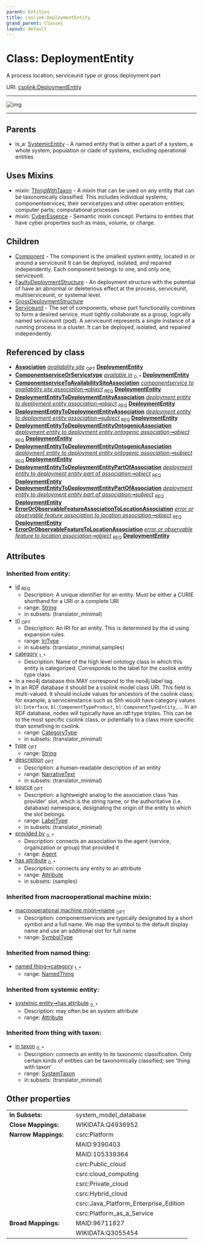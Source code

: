 ```yaml
---
parent: Entities
title: csolink:DeploymentEntity
grand_parent: Classes
layout: default
---
```


# Class: DeploymentEntity


A process location, serviceunit type or gross deployment part

URI: [csolink:DeploymentEntity](https://w3id.org/csolink/vocab/DeploymentEntity)


---

![img](http://yuml.me/diagram/nofunky;dir:TB/class/[ThingWithTaxon],[SystemicEntity],[SystemTaxon],[Serviceunit],[NamedThing],[GrossDeploymentStructure],[FaultyDeploymentStructure],[ErrorOrObservableFeatureToLocationAssociation],[ErrorOrObservableFeatureAssociationToLocationAssociation],[DeploymentEntityToDeploymentEntityPartOfAssociation],[DeploymentEntityToDeploymentEntityOntogenicAssociation],[DeploymentEntityToDeploymentEntityAssociation],[ComponentserviceAvailabilityMixin]-%20availability%20site%200..1%3E[DeploymentEntity%7Cid(i):string;iri(i):iri_type%20%3F;type(i):string%20%3F;name(i):label_type%20%3F;description(i):narrative_text%20%3F;source(i):label_type%20%3F],[ComponentserviceToAvailabilitySiteAssociation]-%20object%201..1%3E[DeploymentEntity],[DeploymentEntityToDeploymentEntityAssociation]-%20object%201..1%3E[DeploymentEntity],[DeploymentEntityToDeploymentEntityAssociation]-%20subject%201..1%3E[DeploymentEntity],[DeploymentEntityToDeploymentEntityOntogenicAssociation]-%20object%201..1%3E[DeploymentEntity],[DeploymentEntityToDeploymentEntityOntogenicAssociation]-%20subject%201..1%3E[DeploymentEntity],[DeploymentEntityToDeploymentEntityPartOfAssociation]-%20object%201..1%3E[DeploymentEntity],[DeploymentEntityToDeploymentEntityPartOfAssociation]-%20subject%201..1%3E[DeploymentEntity],[ErrorOrObservableFeatureAssociationToLocationAssociation]-%20object%201..1%3E[DeploymentEntity],[ErrorOrObservableFeatureToLocationAssociation]-%20object%201..1%3E[DeploymentEntity],[DeploymentEntity]uses%20-.-%3E[ThingWithTaxon],[DeploymentEntity]uses%20-.-%3E[CyberEssence],[DeploymentEntity]%5E-[Serviceunit],[DeploymentEntity]%5E-[GrossDeploymentStructure],[DeploymentEntity]%5E-[FaultyDeploymentStructure],[DeploymentEntity]%5E-[Component],[SystemicEntity]%5E-[DeploymentEntity],[CyberEssence],[ComponentserviceToAvailabilitySiteAssociation],[ComponentserviceOrServicetype],[ComponentserviceAvailabilityMixin],[Component],[Attribute],[Association],[Agent])

---


## Parents

 *  is_a: [SystemicEntity](SystemicEntity.md) - A named entity that is either a part of a system, a whole system, population or clade of systems, excluding operational entities

## Uses Mixins

 *  mixin: [ThingWithTaxon](ThingWithTaxon.md) - A mixin that can be used on any entity that can be taxonomically classified. This includes individual systems; componentservices, their servicetypes and other operation entities; computer parts; computational processes
 *  mixin: [CyberEssence](CyberEssence.md) - Semantic mixin concept.  Pertains to entities that have cyber properties such as mass, volume, or charge.

## Children

 * [Component](Component.md) - The component is the smallest system entity, located in or around a serviceunit It can be deployed, isolated, and repaired independently. Each component belongs to one, and only one, serviceunit.
 * [FaultyDeploymentStructure](FaultyDeploymentStructure.md) - An deployment structure with the potential of have an abnormal or deleterious effect at the process, serviceunit, multiserviceunit, or systemal level.
 * [GrossDeploymentStructure](GrossDeploymentStructure.md)
 * [Serviceunit](Serviceunit.md) - The set of components, whose part functionalily combines to form a desired service, must tightly collaborate as a group, logically named serviceunit (pod). A serviceunit represents a single instance of a running process in a cluster. It can be deployed, isolated, and repaired independently.

## Referenced by class

 *  **[Association](Association.md)** *[availability site](availability_site.md)*  <sub>OPT</sub>  **[DeploymentEntity](DeploymentEntity.md)**
 *  **[ComponentserviceOrServicetype](ComponentserviceOrServicetype.md)** *[available in](available_in.md)*  <sub>0..*</sub>  **[DeploymentEntity](DeploymentEntity.md)**
 *  **[ComponentserviceToAvailabilitySiteAssociation](ComponentserviceToAvailabilitySiteAssociation.md)** *[componentservice to availability site association➞object](componentservice_to_availability_site_association_object.md)*  <sub>REQ</sub>  **[DeploymentEntity](DeploymentEntity.md)**
 *  **[DeploymentEntityToDeploymentEntityAssociation](DeploymentEntityToDeploymentEntityAssociation.md)** *[deployment entity to deployment entity association➞object](deployment_entity_to_deployment_entity_association_object.md)*  <sub>REQ</sub>  **[DeploymentEntity](DeploymentEntity.md)**
 *  **[DeploymentEntityToDeploymentEntityAssociation](DeploymentEntityToDeploymentEntityAssociation.md)** *[deployment entity to deployment entity association➞subject](deployment_entity_to_deployment_entity_association_subject.md)*  <sub>REQ</sub>  **[DeploymentEntity](DeploymentEntity.md)**
 *  **[DeploymentEntityToDeploymentEntityOntogenicAssociation](DeploymentEntityToDeploymentEntityOntogenicAssociation.md)** *[deployment entity to deployment entity ontogenic association➞object](deployment_entity_to_deployment_entity_ontogenic_association_object.md)*  <sub>REQ</sub>  **[DeploymentEntity](DeploymentEntity.md)**
 *  **[DeploymentEntityToDeploymentEntityOntogenicAssociation](DeploymentEntityToDeploymentEntityOntogenicAssociation.md)** *[deployment entity to deployment entity ontogenic association➞subject](deployment_entity_to_deployment_entity_ontogenic_association_subject.md)*  <sub>REQ</sub>  **[DeploymentEntity](DeploymentEntity.md)**
 *  **[DeploymentEntityToDeploymentEntityPartOfAssociation](DeploymentEntityToDeploymentEntityPartOfAssociation.md)** *[deployment entity to deployment entity part of association➞object](deployment_entity_to_deployment_entity_part_of_association_object.md)*  <sub>REQ</sub>  **[DeploymentEntity](DeploymentEntity.md)**
 *  **[DeploymentEntityToDeploymentEntityPartOfAssociation](DeploymentEntityToDeploymentEntityPartOfAssociation.md)** *[deployment entity to deployment entity part of association➞subject](deployment_entity_to_deployment_entity_part_of_association_subject.md)*  <sub>REQ</sub>  **[DeploymentEntity](DeploymentEntity.md)**
 *  **[ErrorOrObservableFeatureAssociationToLocationAssociation](ErrorOrObservableFeatureAssociationToLocationAssociation.md)** *[error or observable feature association to location association➞object](error_or_observable_feature_association_to_location_association_object.md)*  <sub>REQ</sub>  **[DeploymentEntity](DeploymentEntity.md)**
 *  **[ErrorOrObservableFeatureToLocationAssociation](ErrorOrObservableFeatureToLocationAssociation.md)** *[error or observable feature to location association➞object](error_or_observable_feature_to_location_association_object.md)*  <sub>REQ</sub>  **[DeploymentEntity](DeploymentEntity.md)**

## Attributes


### Inherited from entity:

 * [id](id.md)  <sub>REQ</sub>
    * Description: A unique identifier for an entity. Must be either a CURIE shorthand for a URI or a complete URI
    * range: [String](types/String.md)
    * in subsets: (translator_minimal)
 * [iri](iri.md)  <sub>OPT</sub>
    * Description: An IRI for an entity. This is determined by the id using expansion rules.
    * range: [IriType](types/IriType.md)
    * in subsets: (translator_minimal,samples)
 * [category](category.md)  <sub>1..*</sub>
    * Description: Name of the high level ontology class in which this entity is categorized. Corresponds to the label for the csolink entity type class.
 * In a neo4j database this MAY correspond to the neo4j label tag.
 * In an RDF database it should be a csolink model class URI.
This field is multi-valued. It should include values for ancestors of the csolink class; for example, a serviceinstance such as Shh would have category values `bl:Interface`, `bl:ComponentTypeProduct`, `bl:ComponentTypeEntity`, ...
In an RDF database, nodes will typically have an rdf:type triples. This can be to the most specific csolink class, or potentially to a class more specific than something in csolink.
    * range: [CategoryType](types/CategoryType.md)
    * in subsets: (translator_minimal)
 * [type](type.md)  <sub>OPT</sub>
    * range: [String](types/String.md)
 * [description](description.md)  <sub>OPT</sub>
    * Description: a human-readable description of an entity
    * range: [NarrativeText](types/NarrativeText.md)
    * in subsets: (translator_minimal)
 * [source](source.md)  <sub>OPT</sub>
    * Description: a lightweight analog to the association class 'has provider' slot, which is the string name, or the authoritative (i.e. database) namespace, designating the origin of the entity to which the slot belongs.
    * range: [LabelType](types/LabelType.md)
    * in subsets: (translator_minimal)
 * [provided by](provided_by.md)  <sub>0..*</sub>
    * Description: connects an association to the agent (service, organization or group) that provided it
    * range: [Agent](Agent.md)
 * [has attribute](has_attribute.md)  <sub>0..*</sub>
    * Description: connects any entity to an attribute
    * range: [Attribute](Attribute.md)
    * in subsets: (samples)

### Inherited from macrooperational machine mixin:

 * [macrooperational machine mixin➞name](macrooperational_machine_mixin_name.md)  <sub>OPT</sub>
    * Description: componentservices are typically designated by a short symbol and a full name. We map the symbol to the default display name and use an additional slot for full name
    * range: [SymbolType](types/SymbolType.md)

### Inherited from named thing:

 * [named thing➞category](named_thing_category.md)  <sub>1..*</sub>
    * range: [NamedThing](NamedThing.md)

### Inherited from systemic entity:

 * [systemic entity➞has attribute](systemic_entity_has_attribute.md)  <sub>0..*</sub>
    * Description: may often be an system attribute
    * range: [Attribute](Attribute.md)

### Inherited from thing with taxon:

 * [in taxon](in_taxon.md)  <sub>0..*</sub>
    * Description: connects an entity to its taxonomic classification. Only certain kinds of entities can be taxonomically classified; see 'thing with taxon'
    * range: [SystemTaxon](SystemTaxon.md)
    * in subsets: (translator_minimal)

## Other properties

|  |  |  |
| --- | --- | --- |
| **In Subsets:** | | system_model_database |
| **Close Mappings:** | | WIKIDATA:Q4936952 |
| **Narrow Mappings:** | | csrc:Platform |
|  | | MAID:9390403 |
|  | | MAID:105339364 |
|  | | csrc:Public_cloud |
|  | | csrc:cloud_computing |
|  | | csrc:Private_cloud |
|  | | csrc:Hybrid_cloud |
|  | | csrc:Java_Platform_Enterprise_Edition |
|  | | csrc:Platform_as_a_Service |
| **Broad Mappings:** | | MAID:96711827 |
|  | | WIKIDATA:Q3055454 |

